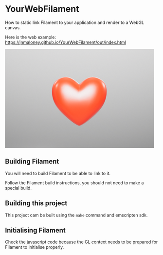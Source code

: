 # YourWebFilament
How to static link Filament to your application and render to a WebGL canvas.

Here is the web example: https://jnmaloney.github.io/YourWebFilament/out/index.html

![](https://raw.githubusercontent.com/jnmaloney/YourWebFilament/pages/Screenshot%20from%202020-12-16%2011-10-34.png)

## Building Filament
You will need to build Filament to be able to link to it.

Follow the Filament build instructions, you should not need to make a special build.
    
## Building this project

This project cam be built using the `make` command and emscripten sdk.

## Initialising Filament

Check the javascript code because the GL context needs to be prepared for Filament to initialise properly.
